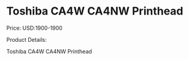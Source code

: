 # Toshiba CA4W CA4NW Printhead

Price: USD:1900-1900

Product Details:

Toshiba CA4W CA4NW Printhead
